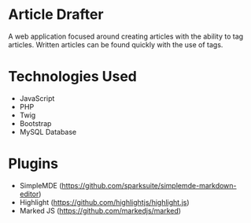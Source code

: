 # Article Drafter 
A web application focused around creating articles with the ability to tag articles. Written articles can be found quickly with the use of tags.

# Technologies Used
* JavaScript
* PHP
* Twig
* Bootstrap
* MySQL Database

# Plugins
* SimpleMDE (https://github.com/sparksuite/simplemde-markdown-editor)
* Highlight (https://github.com/highlightjs/highlight.js)
* Marked JS (https://github.com/markedjs/marked)
